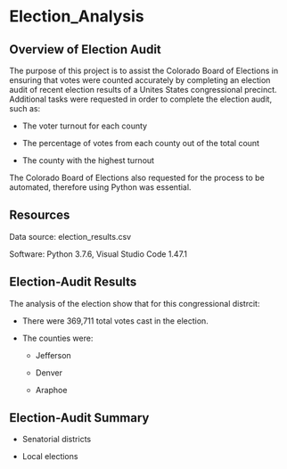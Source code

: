 # Election_Analysis

## Overview of Election Audit

The purpose of this project is to assist the Colorado Board of Elections in ensuring that votes were counted accurately by completing an election audit of recent election results of a Unites States congressional precinct. Additional tasks were requested in order to complete the election audit, such as:

- The voter turnout for each county

- The percentage of votes from each county out of the total count

- The county with the highest turnout

The Colorado Board of Elections also requested for the process to be automated, therefore using Python was essential. 

## Resources

Data source: election_results.csv

Software: Python 3.7.6, Visual Studio Code 1.47.1

## Election-Audit Results

The analysis of the election show that for this congressional distrcit: 

- There were 369,711 total votes cast in the election.

* The counties were:

  * Jefferson
  
  * Denver
  
  * Araphoe



## Election-Audit Summary

- Senatorial districts

- Local elections
